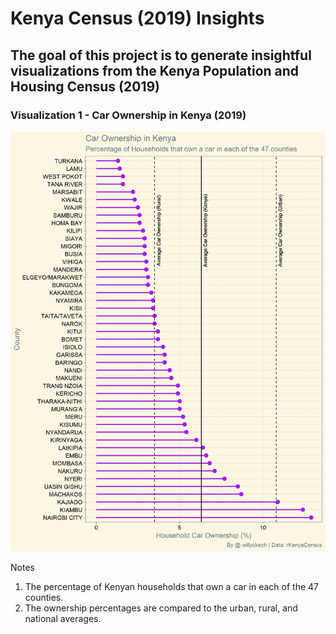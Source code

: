 # Kenya Census (2019) Insights
## The goal of this project is to generate insightful visualizations from the Kenya Population and Housing Census (2019)

### Visualization 1 - Car Ownership in Kenya (2019)

![alt text](https://github.com/wokech/kenya_census_2019_insights/blob/main/car_census_viz.png)

Notes
1) The percentage of Kenyan households that own a car in each of the 47 counties. 
2) The ownership percentages are compared to the urban, rural, and national averages.






